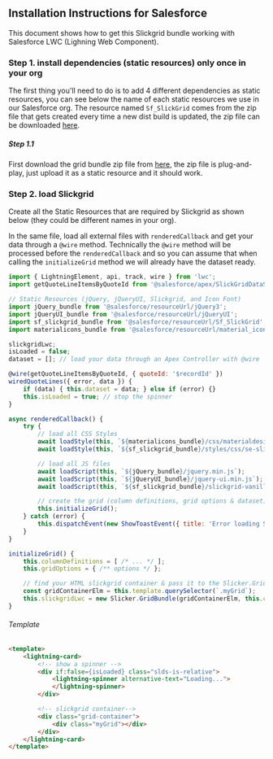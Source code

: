 ## Installation Instructions for Salesforce
This document shows how to get this Slickgrid bundle working with Salesforce LWC (Lighning Web Component). 

### Step 1. install dependencies (static resources) only once in your org
The first thing you'll need to do is to add 4 different dependencies as static resources, you can see below the name of each static resources we use in our Salesforce org. The resource named `Sf_SlickGrid` comes from the zip file that gets created every time a new dist build is updated, the zip file can be downloaded [here](https://github.com/ghiscoding/slickgrid-universal/tree/master/packages/vanilla-bundle/dist-grid-bundle-zip). 

##### Step 1.1
First download the grid bundle zip file from [here](https://github.com/ghiscoding/slickgrid-universal/tree/master/packages/vanilla-bundle/dist-grid-bundle-zip), the zip file is plug-and-play, just upload it as a static resource and it should work.

### Step 2. load Slickgrid
Create all the Static Resources that are required by Slickgrid as shown below (they could be different names in your org).

In the same file, load all external files with `renderedCallback` and get your data through a `@wire` method. Technically the `@wire` method will be processed before the `renderedCallback` and so you can assume that when calling the `initializeGrid` method we will already have the dataset ready.
```js
import { LightningElement, api, track, wire } from 'lwc';
import getQuoteLineItemsByQuoteId from '@salesforce/apex/SlickGridDataService.getQuoteLineItemsByQuoteId';

// Static Resources (jQuery, jQueryUI, Slickgrid, and Icon Font)
import jQuery_bundle from '@salesforce/resourceUrl/jQuery3';
import jQueryUI_bundle from '@salesforce/resourceUrl/jQueryUI';
import sf_slickgrid_bundle from '@salesforce/resourceUrl/Sf_SlickGrid'; // the zip described at step 1.1
import materialicons_bundle from '@salesforce/resourceUrl/material_icons';

slickgridLwc;
isLoaded = false;
dataset = []; // load your data through an Apex Controller with @wire

@wire(getQuoteLineItemsByQuoteId, { quoteId: '$recordId' })
wiredQuoteLines({ error, data }) {
    if (data) { this.dataset = data; } else if (error) {}
    this.isLoaded = true; // stop the spinner
}

async renderedCallback() {
    try {
        // load all CSS Styles
        await loadStyle(this, `${materialicons_bundle}/css/materialdesignicons.min.css`);
        await loadStyle(this, `${sf_slickgrid_bundle}/styles/css/se-slickgrid-theme-material.css`);

        // load all JS files
        await loadScript(this, `${jQuery_bundle}/jquery.min.js`);
        await loadScript(this, `${jQueryUI_bundle}/jquery-ui.min.js`);
        await loadScript(this, `${sf_slickgrid_bundle}/slickgrid-vanilla-bundle.js`);

        // create the grid (column definitions, grid options & dataset)
        this.initializeGrid();
    } catch (error) {
        this.dispatchEvent(new ShowToastEvent({ title: 'Error loading SlickGrid', message: error && error.message || '', variant: 'error', }));
    }
}

initializeGrid() {
    this.columnDefinitions = [ /* ... */ ];
    this.gridOptions = { /** options */ };

    // find your HTML slickgrid container & pass it to the Slicker.GridBundle instantiation
    const gridContainerElm = this.template.querySelector(`.myGrid`);
    this.slickgridLwc = new Slicker.GridBundle(gridContainerElm, this.columnDefinitions, this.gridOptions, this.dataset);
}
```

###### Template
```html
<template>
    <lightning-card>
        <!-- show a spinner -->
        <div if:false={isLoaded} class="slds-is-relative">
            <lightning-spinner alternative-text="Loading...">
            </lightning-spinner>
        </div>

        <!-- slickgrid container-->
        <div class="grid-container">
            <div class="myGrid"></div>
        </div>
    </lightning-card>
</template>
```
